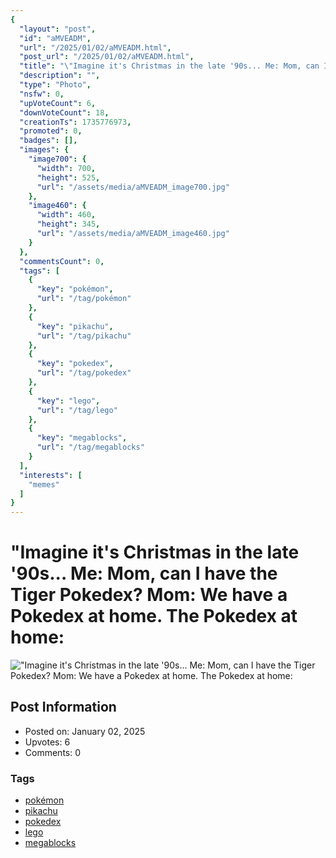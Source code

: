 ```yaml
---
{
  "layout": "post",
  "id": "aMVEADM",
  "url": "/2025/01/02/aMVEADM.html",
  "post_url": "/2025/01/02/aMVEADM.html",
  "title": "\"Imagine it's Christmas in the late '90s... Me: Mom, can I have the Tiger Pokedex? Mom: We have a Pokedex at home. The Pokedex at home:",
  "description": "",
  "type": "Photo",
  "nsfw": 0,
  "upVoteCount": 6,
  "downVoteCount": 18,
  "creationTs": 1735776973,
  "promoted": 0,
  "badges": [],
  "images": {
    "image700": {
      "width": 700,
      "height": 525,
      "url": "/assets/media/aMVEADM_image700.jpg"
    },
    "image460": {
      "width": 460,
      "height": 345,
      "url": "/assets/media/aMVEADM_image460.jpg"
    }
  },
  "commentsCount": 0,
  "tags": [
    {
      "key": "pokémon",
      "url": "/tag/pokémon"
    },
    {
      "key": "pikachu",
      "url": "/tag/pikachu"
    },
    {
      "key": "pokedex",
      "url": "/tag/pokedex"
    },
    {
      "key": "lego",
      "url": "/tag/lego"
    },
    {
      "key": "megablocks",
      "url": "/tag/megablocks"
    }
  ],
  "interests": [
    "memes"
  ]
}
---
```


# "Imagine it's Christmas in the late '90s... Me: Mom, can I have the Tiger Pokedex? Mom: We have a Pokedex at home. The Pokedex at home:

!["Imagine it's Christmas in the late '90s... Me: Mom, can I have the Tiger Pokedex? Mom: We have a Pokedex at home. The Pokedex at home:](/assets/media/aMVEADM_image700.jpg)

## Post Information

- Posted on: January 02, 2025
- Upvotes: 6
- Comments: 0

### Tags

- [pokémon](/tag/pokémon)
- [pikachu](/tag/pikachu)
- [pokedex](/tag/pokedex)
- [lego](/tag/lego)
- [megablocks](/tag/megablocks)
